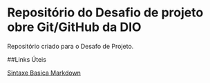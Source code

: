 # Repositório do Desafio de projeto obre Git/GitHub da DIO
Repositório criado para o Desafo de Projeto.

##Links Úteis 

[Sintaxe Basica Markdown](https://www.markdownguide.org/basic-syntax/)
